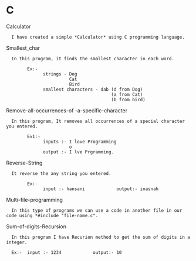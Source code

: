 # C

Calculator

      I have created a simple *Calculator* using C programming language. 

Smallest_char

      In this program, it finds the smallest character in each word. 

            Ex:-
                  strings - Dog
                            Cat
                            Bird
                  smallest characters - dab (d from Dog)
                                            (a from Cat)
                                            (b from bird)


Remove-all-occurrences-of -a-specific-character

      In this program, It removes all occurrences of a special character you entered.

            Ex1:- 
                  inputs :- I love Programming
                            o
                  output :- I lve Prgramming.

Reverse-String

      It reverse the any string you entered.

            Ex:- 
                  input :- hansani            output:- inasnah


Multi-file-programming

      In this type of programs we can use a code in another file in our code using *#include "file-name.c". 

            
Sum-of-digits-Recursion

      In this program I have Recurion method to get the sum of digits in a integer.

      Ex:-  input :- 1234            output:- 10
